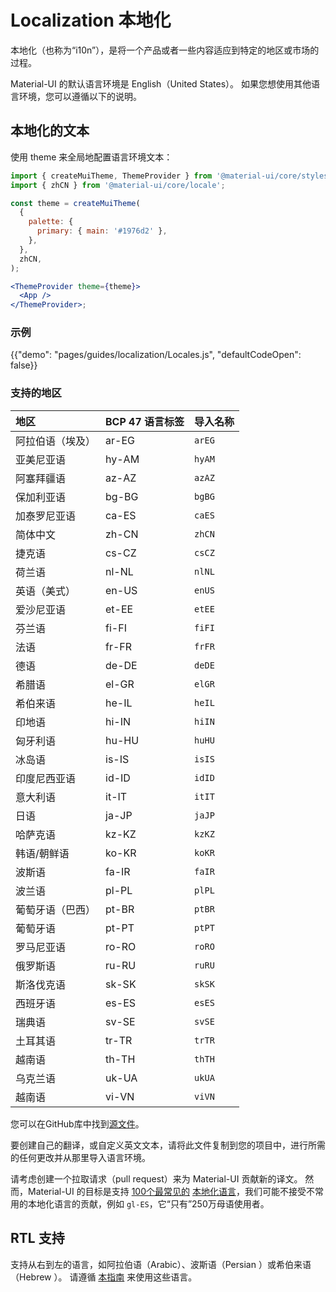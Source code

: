 # Localization 本地化

<p class="description">本地化（也称为“i10n”），是将一个产品或者一些内容适应到特定的地区或市场的过程。</p>

Material-UI 的默认语言环境是 English（United States）。 如果您想使用其他语言环境，您可以遵循以下的说明。

## 本地化的文本

使用 theme 来全局地配置语言环境文本：

```jsx
import { createMuiTheme, ThemeProvider } from '@material-ui/core/styles';
import { zhCN } from '@material-ui/core/locale';

const theme = createMuiTheme(
  {
    palette: {
      primary: { main: '#1976d2' },
    },
  },
  zhCN,
);

<ThemeProvider theme={theme}>
  <App />
</ThemeProvider>;
```

### 示例

{{"demo": "pages/guides/localization/Locales.js", "defaultCodeOpen": false}}

### 支持的地区

| 地区       | BCP 47 语言标签 | 导入名称   |
|:-------- |:----------- |:------ |
| 阿拉伯语（埃及） | ar-EG       | `arEG` |
| 亚美尼亚语    | hy-AM       | `hyAM` |
| 阿塞拜疆语    | az-AZ       | `azAZ` |
| 保加利亚语    | bg-BG       | `bgBG` |
| 加泰罗尼亚语   | ca-ES       | `caES` |
| 简体中文     | zh-CN       | `zhCN` |
| 捷克语      | cs-CZ       | `csCZ` |
| 荷兰语      | nl-NL       | `nlNL` |
| 英语（美式）   | en-US       | `enUS` |
| 爱沙尼亚语    | et-EE       | `etEE` |
| 芬兰语      | fi-FI       | `fiFI` |
| 法语       | fr-FR       | `frFR` |
| 德语       | de-DE       | `deDE` |
| 希腊语      | el-GR       | `elGR` |
| 希伯来语     | he-IL       | `heIL` |
| 印地语      | hi-IN       | `hiIN` |
| 匈牙利语     | hu-HU       | `huHU` |
| 冰岛语      | is-IS       | `isIS` |
| 印度尼西亚语   | id-ID       | `idID` |
| 意大利语     | it-IT       | `itIT` |
| 日语       | ja-JP       | `jaJP` |
| 哈萨克语     | kz-KZ       | `kzKZ` |
| 韩语/朝鲜语   | ko-KR       | `koKR` |
| 波斯语      | fa-IR       | `faIR` |
| 波兰语      | pl-PL       | `plPL` |
| 葡萄牙语（巴西） | pt-BR       | `ptBR` |
| 葡萄牙语     | pt-PT       | `ptPT` |
| 罗马尼亚语    | ro-RO       | `roRO` |
| 俄罗斯语     | ru-RU       | `ruRU` |
| 斯洛伐克语    | sk-SK       | `skSK` |
| 西班牙语     | es-ES       | `esES` |
| 瑞典语      | sv-SE       | `svSE` |
| 土耳其语     | tr-TR       | `trTR` |
| 越南语      | th-TH       | `thTH` |
| 乌克兰语     | uk-UA       | `ukUA` |
| 越南语      | vi-VN       | `viVN` |

<!-- #default-branch-switch -->

您可以在GitHub库中找到[源文件](https://github.com/mui-org/material-ui/blob/next/packages/material-ui/src/locale/index.ts)。

要创建自己的翻译，或自定义英文文本，请将此文件复制到您的项目中，进行所需的任何更改并从那里导入语言环境。

请考虑创建一个拉取请求（pull request）来为 Material-UI 贡献新的译文。 然而，Material-UI 的目标是支持 [100个最常见的](https://en.wikipedia.org/wiki/List_of_languages_by_number_of_native_speakers) [本地化语言](https://www.ethnologue.com/guides/ethnologue200)，我们可能不接受不常用的本地化语言的贡献，例如 `gl-ES`，它“只有”250万母语使用者。

## RTL 支持

支持从右到左的语言，如阿拉伯语（Arabic）、波斯语（Persian ）或希伯来语（Hebrew ）。 请遵循 [本指南](/guides/right-to-left/) 来使用这些语言。

